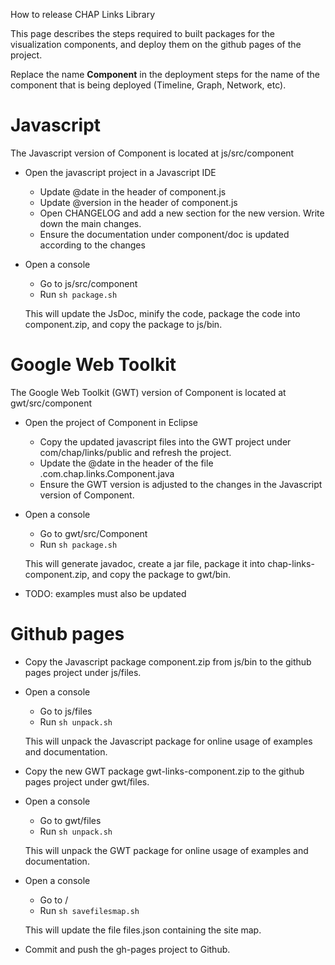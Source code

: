 How to release CHAP Links Library

This page describes the steps required to built packages for the visualization components, and deploy them on the github pages of the project.

Replace the name **Component** in the deployment steps for the name of the component that is being deployed (Timeline, Graph, Network, etc).

# Javascript

The Javascript version of Component is located at js/src/component

- Open the javascript project in a Javascript IDE
  - Update @date in the header of component.js
  - Update @version in the header of component.js
  - Open CHANGELOG and add a new section for the new version. Write down the main changes.
  - Ensure the documentation under component/doc is updated according to the changes
- Open a console

  - Go to js/src/component
  - Run `sh package.sh`

  This will update the JsDoc, minify the code, package the code into component.zip, 
  and copy the package to js/bin.

# Google Web Toolkit

The Google Web Toolkit (GWT) version of Component is located at gwt/src/component

- Open the project of Component in Eclipse
  - Copy the updated javascript files into the GWT project under com/chap/links/public and refresh the project.
  - Update the @date in the header of the file .com.chap.links.Component.java
  - Ensure the GWT version is adjusted to the changes in the Javascript version of Component.
- Open a console

  - Go to gwt/src/Component
  - Run `sh package.sh`

  This will generate javadoc, create a jar file, package it into chap-links-component.zip, and copy the package to gwt/bin.

- TODO: examples must also be updated


# Github pages

- Copy the Javascript package component.zip from js/bin to the github pages project under js/files.
- Open a console

  - Go to js/files
  - Run `sh unpack.sh`

  This will unpack the Javascript package for online usage of examples and documentation.

- Copy the new GWT package gwt-links-component.zip to the github pages project under gwt/files.
- Open a console

  - Go to gwt/files
  - Run `sh unpack.sh`

  This will unpack the GWT package for online usage of examples and documentation.

- Open a console

  - Go to /
  - Run `sh savefilesmap.sh`
  
  This will update the file files.json containing the site map.

- Commit and push the gh-pages project to Github.
